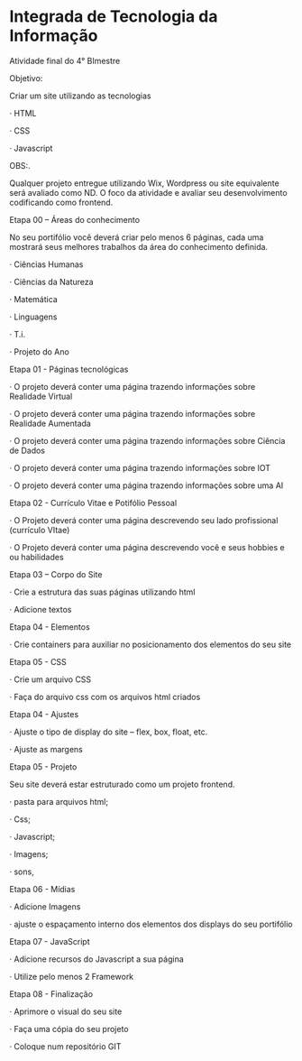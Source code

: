 # Integrada de Tecnologia da Informação
Atividade final do 4° BImestre

Objetivo:

Criar um site utilizando as tecnologias

· HTML

· CSS

· Javascript

OBS:.

Qualquer projeto entregue utilizando Wix, Wordpress ou site equivalente será avaliado como ND. O foco da atividade e avaliar seu desenvolvimento codificando como frontend.

Etapa 00 – Áreas do conhecimento

No seu portifólio você deverá criar pelo menos 6 páginas, cada uma mostrará seus melhores trabalhos da área do conhecimento definida.

· Ciências Humanas

· Ciências da Natureza

· Matemática

· Linguagens

· T.i.

· Projeto do Ano

Etapa 01 - Páginas tecnológicas

· O projeto deverá conter uma página trazendo informações sobre Realidade Virtual

· O projeto deverá conter uma página trazendo informações sobre Realidade Aumentada

· O projeto deverá conter uma página trazendo informações sobre Ciência de Dados

· O projeto deverá conter uma página trazendo informações sobre IOT

· O projeto deverá conter uma página trazendo informações sobre uma AI

Etapa 02 - Currículo Vitae e Potifólio Pessoal

· O Projeto deverá conter uma página descrevendo seu lado profissional (currículo VItae)

· O Projeto deverá conter uma página descrevendo você e seus hobbies e ou habilidades

Etapa 03 – Corpo do Site

· Crie a estrutura das suas páginas utilizando html

· Adicione textos

Etapa 04 - Elementos

· Crie containers para auxiliar no posicionamento dos elementos do seu site

Etapa 05 - CSS

· Crie um arquivo CSS

· Faça do arquivo css com os arquivos html criados

Etapa 04 - Ajustes

· Ajuste o tipo de display do site – flex, box, float, etc.

· Ajuste as margens

Etapa 05 - Projeto

Seu site deverá estar estruturado como um projeto frontend.

· pasta para arquivos html;

· Css;

· Javascript;

· Imagens;

· sons,

Etapa 06 - Mídias

· Adicione Imagens

· ajuste o espaçamento interno dos elementos dos displays do seu portifólio

Etapa 07 - JavaScript

· Adicione recursos do Javascript a sua página

· Utilize pelo menos 2 Framework

Etapa 08 - Finalização

· Aprimore o visual do seu site

· Faça uma cópia do seu projeto

· Coloque num repositório GIT
